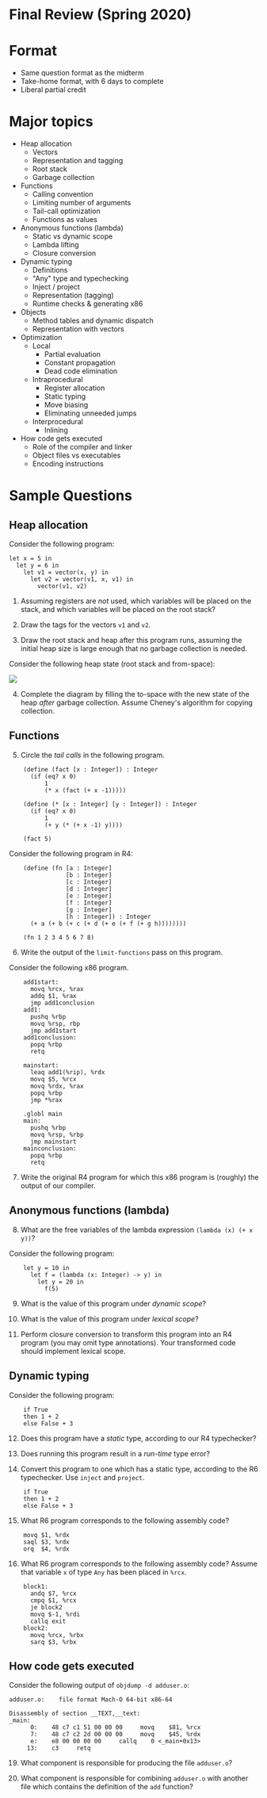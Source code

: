 # Final Review (Spring 2020)

# Format

- Same question format as the midterm
- Take-home format, with 6 days to complete
- Liberal partial credit

# Major topics

- Heap allocation
  - Vectors
  - Representation and tagging
  - Root stack
  - Garbage collection
- Functions
  - Calling convention
  - Limiting number of arguments
  - Tail-call optimization
  - Functions as values
- Anonymous functions (lambda)
  - Static vs dynamic scope
  - Lambda lifting
  - Closure conversion
- Dynamic typing
  - Definitions
  - "Any" type and typechecking
  - Inject / project
  - Representation (tagging)
  - Runtime checks & generating x86
- Objects
  - Method tables and dynamic dispatch
  - Representation with vectors
- Optimization
  - Local
    - Partial evaluation
    - Constant propagation
    - Dead code elimination
  - Intraprocedural
    - Register allocation
    - Static typing
    - Move biasing
    - Eliminating unneeded jumps
  - Interprocedural
    - Inlining
- How code gets executed
  - Role of the compiler and linker
  - Object files vs executables
  - Encoding instructions

# Sample Questions


## Heap allocation

Consider the following program:

    let x = 5 in
      let y = 6 in
        let v1 = vector(x, y) in
          let v2 = vector(v1, x, v1) in
            vector(v1, v2)

1. Assuming registers are *not* used, which variables will be placed on the stack, and which variables will be placed on the root stack?

2. Draw the tags for the vectors `v1` and `v2`.

3. Draw the root stack and heap after this program runs, assuming the initial heap size is large enough that no garbage collection is needed.

Consider the following heap state (root stack and from-space):

![](heap-diagram1.png)

4. Complete the diagram by filling the to-space with the new state of the heap *after* garbage collection. Assume Cheney's algorithm for copying collection.

## Functions

5. Circle the *tail calls* in the following program.

```
    (define (fact [x : Integer]) : Integer
      (if (eq? x 0)
          1
          (* x (fact (+ x -1)))))
    
    (define (* [x : Integer] [y : Integer]) : Integer
      (if (eq? x 0)
          1
          (+ y (* (+ x -1) y))))
    
    (fact 5)
```

Consider the following program in R4:

```
    (define (fn [a : Integer]
                [b : Integer]
                [c : Integer]
                [d : Integer]
                [e : Integer]
                [f : Integer]
                [g : Integer]
                [h : Integer]) : Integer
      (+ a (+ b (+ c (+ d (+ e (+ f (+ g h))))))))

    (fn 1 2 3 4 5 6 7 8)
```

6. Write the output of the `limit-functions` pass on this program.

Consider the following x86 program.

```
    add1start:
      movq %rcx, %rax
      addq $1, %rax
      jmp add1conclusion
    add1:
      pushq %rbp
      movq %rsp, rbp
      jmp add1start
    add1conclusion:
      popq %rbp
      retq
    
    mainstart:
      leaq add1(%rip), %rdx
      movq $5, %rcx
      movq %rdx, %rax
      popq %rbp
      jmp *%rax
    
    .globl main
    main:
      pushq %rbp
      movq %rsp, %rbp
      jmp mainstart
    mainconclusion:
      popq %rbp
      retq
```

7. Write the original R4 program for which this x86 program is (roughly) the output of our compiler.


## Anonymous functions (lambda)

8. What are the free variables of the lambda expression `(lambda (x) (+ x y))`?

Consider the following program:

```
    let y = 10 in
      let f = (lambda (x: Integer) -> y) in
        let y = 20 in
          f(5)
```

9. What is the value of this program under *dynamic scope*?

10. What is the value of this program under *lexical scope*?

11. Perform closure conversion to transform this program into an R4 program (you may omit type annotations). Your transformed code should implement lexical scope.

## Dynamic typing

Consider the following program:

```
    if True
    then 1 + 2
    else False + 3
```

12. Does this program have a *static* type, according to our R4 typechecker?

13. Does running this program result in a *run-time* type error?

14. Convert this program to one which has a static type, according to the R6 typechecker. Use `inject` and `project`.

```
    if True
    then 1 + 2
    else False + 3
```

15. What R6 program corresponds to the following assembly code?

```
    movq $1, %rdx
    saql $3, %rdx
    orq  $4, %rdx
```

16. What R6 program corresponds to the following assembly code? Assume that variable `x` of type `Any` has been placed in `%rcx`.

```
    block1:
      andq $7, %rcx
      cmpq $1, %rcx
      je block2
      movq $-1, %rdi
      callq exit
    block2:
      movq %rcx, %rbx
      sarq $3, %rbx
```

## How code gets executed

Consider the following output of `objdump -d adduser.o`:

    adduser.o:    file format Mach-O 64-bit x86-64
    
    Disassembly of section __TEXT,__text:
    _main:
          0:    48 c7 c1 51 00 00 00     movq    $81, %rcx
          7:    48 c7 c2 2d 00 00 00     movq    $45, %rdx
          e:    e8 00 00 00 00     callq    0 <_main+0x13>
         13:    c3     retq

19. What component is responsible for producing the file `adduser.o`?

20. What component is responsible for combining `adduser.o` with another file which contains the definition of the `add` function?

